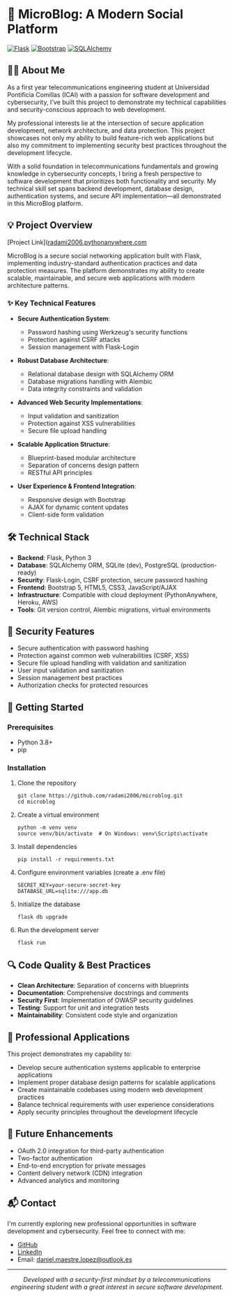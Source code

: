 # 🚀 MicroBlog: A Modern Social Platform

[![Flask](https://img.shields.io/badge/Flask-000000?style=for-the-badge&logo=flask&logoColor=white)](https://flask.palletsprojects.com/)
[![Bootstrap](https://img.shields.io/badge/Bootstrap-7952B3?style=for-the-badge&logo=bootstrap&logoColor=white)](https://getbootstrap.com/)
[![SQLAlchemy](https://img.shields.io/badge/SQLAlchemy-4479A1?style=for-the-badge&logo=python&logoColor=white)](https://www.sqlalchemy.org/)

## 🧑‍💻 About Me

As a first year telecommunications engineering student at Universidad Pontificia Comillas (ICAI) with a passion for software development and cybersecurity, I've built this project to demonstrate my technical capabilities and security-conscious approach to web development.

My professional interests lie at the intersection of secure application development, network architecture, and data protection. This project showcases not only my ability to build feature-rich web applications but also my commitment to implementing security best practices throughout the development lifecycle.

With a solid foundation in telecommunications fundamentals and growing knowledge in cybersecurity concepts, I bring a fresh perspective to software development that prioritizes both functionality and security. My technical skill set spans backend development, database design, authentication systems, and secure API implementation—all demonstrated in this MicroBlog platform.

## 💡 Project Overview

[Project Link]([radami2006.pythonanywhere.com](https://radami2006.pythonanywhere.com)

MicroBlog is a secure social networking application built with Flask, implementing industry-standard authentication practices and data protection measures. The platform demonstrates my ability to create scalable, maintainable, and secure web applications with modern architecture patterns.

### ✨ Key Technical Features

- **Secure Authentication System**:
  - Password hashing using Werkzeug's security functions
  - Protection against CSRF attacks
  - Session management with Flask-Login
  
- **Robust Database Architecture**:
  - Relational database design with SQLAlchemy ORM
  - Database migrations handling with Alembic
  - Data integrity constraints and validation
  
- **Advanced Web Security Implementations**:
  - Input validation and sanitization
  - Protection against XSS vulnerabilities
  - Secure file upload handling
  
- **Scalable Application Structure**:
  - Blueprint-based modular architecture
  - Separation of concerns design pattern
  - RESTful API principles

- **User Experience & Frontend Integration**:
  - Responsive design with Bootstrap
  - AJAX for dynamic content updates
  - Client-side form validation

## 🛠️ Technical Stack

- **Backend**: Flask, Python 3
- **Database**: SQLAlchemy ORM, SQLite (dev), PostgreSQL (production-ready)
- **Security**: Flask-Login, CSRF protection, secure password hashing
- **Frontend**: Bootstrap 5, HTML5, CSS3, JavaScript/AJAX
- **Infrastructure**: Compatible with cloud deployment (PythonAnywhere, Heroku, AWS)
- **Tools**: Git version control, Alembic migrations, virtual environments

## 🔐 Security Features

- Secure authentication with password hashing
- Protection against common web vulnerabilities (CSRF, XSS)
- Secure file upload handling with validation and sanitization
- User input validation and sanitization
- Session management best practices
- Authorization checks for protected resources

## 🚀 Getting Started

### Prerequisites

- Python 3.8+
- pip

### Installation

1. Clone the repository
   ```
   git clone https://github.com/radami2006/microblog.git
   cd microblog
   ```

2. Create a virtual environment
   ```
   python -m venv venv
   source venv/bin/activate  # On Windows: venv\Scripts\activate
   ```

3. Install dependencies
   ```
   pip install -r requirements.txt
   ```

4. Configure environment variables (create a .env file)
   ```
   SECRET_KEY=your-secure-secret-key
   DATABASE_URL=sqlite:///app.db
   ```

5. Initialize the database
   ```
   flask db upgrade
   ```

6. Run the development server
   ```
   flask run
   ```

## 🔍 Code Quality & Best Practices

- **Clean Architecture**: Separation of concerns with blueprints
- **Documentation**: Comprehensive docstrings and comments
- **Security First**: Implementation of OWASP security guidelines
- **Testing**: Support for unit and integration tests
- **Maintainability**: Consistent code style and organization

## 💼 Professional Applications

This project demonstrates my capability to:
- Develop secure authentication systems applicable to enterprise applications
- Implement proper database design patterns for scalable applications
- Create maintainable codebases using modern web development practices
- Balance technical requirements with user experience considerations
- Apply security principles throughout the development lifecycle

## 🔮 Future Enhancements

- OAuth 2.0 integration for third-party authentication
- Two-factor authentication
- End-to-end encryption for private messages
- Content delivery network (CDN) integration
- Advanced analytics and monitoring

## 📬 Contact

I'm currently exploring new professional opportunities in software development and cybersecurity. Feel free to connect with me:

- [GitHub](https://github.com/radami2006)
- [LinkedIn](https://www.linkedin.com/in/daniel-maestre-l%C3%B3pez-1a5287332/)
- Email: daniel.maestre.lopez@outlook.es

---

<p align="center">
  <i>Developed with a security-first mindset by a telecommunications engineering student with a great interest in secure software development.</i>
</p>
